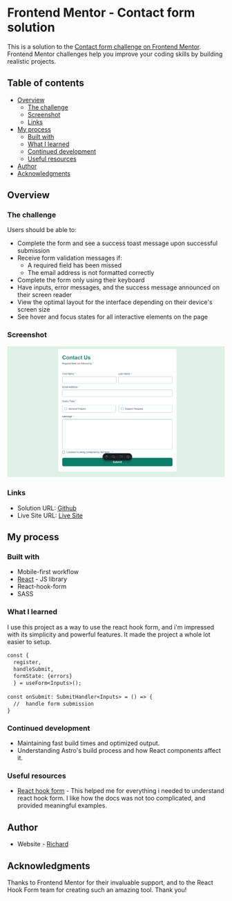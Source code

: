 # Frontend Mentor - Contact form solution

This is a solution to the [Contact form challenge on Frontend Mentor](https://www.frontendmentor.io/challenges/contact-form--G-hYlqKJj). Frontend Mentor challenges help you improve your coding skills by building realistic projects.

## Table of contents

- [Overview](#overview)
  - [The challenge](#the-challenge)
  - [Screenshot](#screenshot)
  - [Links](#links)
- [My process](#my-process)
  - [Built with](#built-with)
  - [What I learned](#what-i-learned)
  - [Continued development](#continued-development)
  - [Useful resources](#useful-resources)
- [Author](#author)
- [Acknowledgments](#acknowledgments)

## Overview

### The challenge

Users should be able to:

- Complete the form and see a success toast message upon successful submission
- Receive form validation messages if:
  - A required field has been missed
  - The email address is not formatted correctly
- Complete the form only using their keyboard
- Have inputs, error messages, and the success message announced on their screen reader
- View the optimal layout for the interface depending on their device's screen size
- See hover and focus states for all interactive elements on the page

### Screenshot

![Project Screenshot](./public/images/snapshot.png)

### Links

- Solution URL: [Github](https://github.com/ikennarichard/contact-us)
- Live Site URL: [Live Site](https://contact-us-fm.netlify.app)

## My process

### Built with

- Mobile-first workflow
- [React](https://reactjs.org/) - JS library
- React-hook-form
- SASS

### What I learned

I use this project as a way to use the react hook form, and i'm impressed with its simplicity and powerful features. It made the project a whole lot easier to setup.

```tsx
const {
  register,
  handleSubmit,
  formState: {errors}
  } = useForm<Inputs>();

const onSubmit: SubmitHandler<Inputs> = () => {
  //  handle form submission
}
```

### Continued development

- Maintaining fast build times and optimized output.
- Understanding Astro's build process and how React components affect it.

### Useful resources

- [React hook form](https://react-hook-form.com) - This helped me for everything i needed to understand react hook form. I like how the docs was not too complicated, and provided meaningful examples.

## Author

- Website - [Richard](https://ikennarichard.vercel.app)

## Acknowledgments

Thanks to Frontend Mentor for their invaluable support, and to the React Hook Form team for creating such an amazing tool. Thank you!
